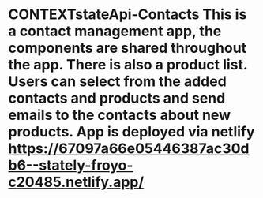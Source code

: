 # CONTEXTstateApi-Contacts This is a contact management app, the components are shared throughout the app. There is also a product list. Users can select from the added contacts and products and send emails to the contacts about new products. App is deployed via netlify https://67097a66e05446387ac30db6--stately-froyo-c20485.netlify.app/
